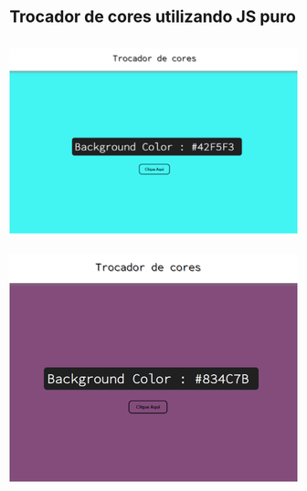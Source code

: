 <h1> Trocador de cores utilizando JS puro <h1>

![alt-text](https://github.com/wevertonsantos/color-Flipper/blob/main/trocar1.png)

![alt-text](https://github.com/wevertonsantos/color-Flipper/blob/main/trocar2.png)
